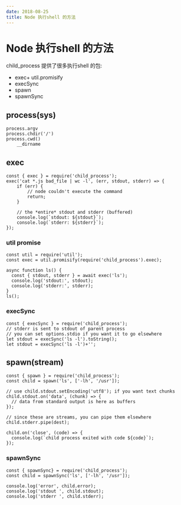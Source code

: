 ```yaml
---
date: 2018-08-25
title: Node 执行shell 的方法
---
```

# Node 执行shell 的方法
child_process 提供了很多执行shell 的包:
- exec+ util.promisify
- execSync
- spawn
- spawnSync

## process(sys)
    process.argv
    process.chdir('/')
    process.cwd()
        __dirname

## exec
    const { exec } = require('child_process');
    exec('cat *.js bad_file | wc -l', (err, stdout, stderr) => {
        if (err) {
            // node couldn't execute the command
            return;
        }

        // the *entire* stdout and stderr (buffered)
        console.log(`stdout: ${stdout}`);
        console.log(`stderr: ${stderr}`);
    });

### util promise

    const util = require('util');
    const exec = util.promisify(require('child_process').exec);

    async function ls() {
      const { stdout, stderr } = await exec('ls');
      console.log('stdout:', stdout);
      console.log('stderr:', stderr);
    }
    ls();

### execSync
    const { execSync } = require('child_process');
    // stderr is sent to stdout of parent process
    // you can set options.stdio if you want it to go elsewhere
    let stdout = execSync('ls -l').toString();
    let stdout = execSync('ls -l')+'';

## spawn(stream)

    const { spawn } = require('child_process');
    const child = spawn('ls', ['-lh', '/usr']);

    // use child.stdout.setEncoding('utf8'); if you want text chunks
    child.stdout.on('data', (chunk) => {
      // data from standard output is here as buffers
    });

    // since these are streams, you can pipe them elsewhere
    child.stderr.pipe(dest);

    child.on('close', (code) => {
      console.log(`child process exited with code ${code}`);
    });

### spawnSync
    const { spawnSync} = require('child_process');
    const child = spawnSync('ls', ['-lh', '/usr']);

    console.log('error', child.error);
    console.log('stdout ', child.stdout);
    console.log('stderr ', child.stderr);
